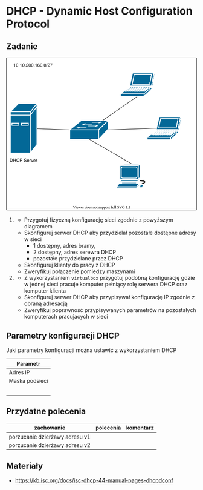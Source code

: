 # DHCP - Dynamic Host Configuration Protocol

## Zadanie

![zadanie 7](DHCP.svg)

1.
   * Przygotuj fizyczną konfigurację sieci zgodnie z powyższym diagramem
   * Skonfiguruj serwer DHCP aby przydzielał pozostałe dostępne adresy w sieci
     * 1 dostępny, adres bramy, 
     * 2 dostępny, adres serewra DHCP
     * pozostałe przydzielane przez DHCP
   * Skonfiguruj klienty do pracy z DHCP
   * Zweryfikuj połączenie pomiedzy maszynami
  
2. 
   * Z wykorzystaniem ``virtualbox`` przygotuj podobną konfigurację gdzie w jednej sieci pracuje komputer pełniący rolę serwera DHCP oraz komputer klienta
   * Skonfiguruj serwer DHCP aby przypisywał konfigurację IP zgodnie z obraną adresacją
   * Zweryfikuj poprawność przypisywanych parametrów na pozostałych komputerach pracujacych w sieci 

## Parametry konfiguracji DHCP
Jaki parametry konfiguracji można ustawić z wykorzystaniem DHCP

| Parametr                    | 
| -------------                 |
| Adres IP                      |
| Maska podsieci                |
| |
| |
| |
| |
| |

## Przydatne polecenia

| zachowanie                    | polecenia               | komentarz                |
| -------------                 |:-------------:            | -----:                    |
| porzucanie dzierżawy adresu v1|  |          |
| porzucanie dzierżawy adresu v2|  |          |


## Materiały

* https://kb.isc.org/docs/isc-dhcp-44-manual-pages-dhcpdconf
